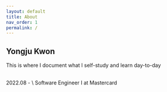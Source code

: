 ```yaml
---
layout: default
title: About
nav_order: 1
permalink: /
---
```


## Yongju Kwon
This is where I document what I self-study and learn day-to-day

<br />
2022.08 - \
Software Engineer I at Mastercard
